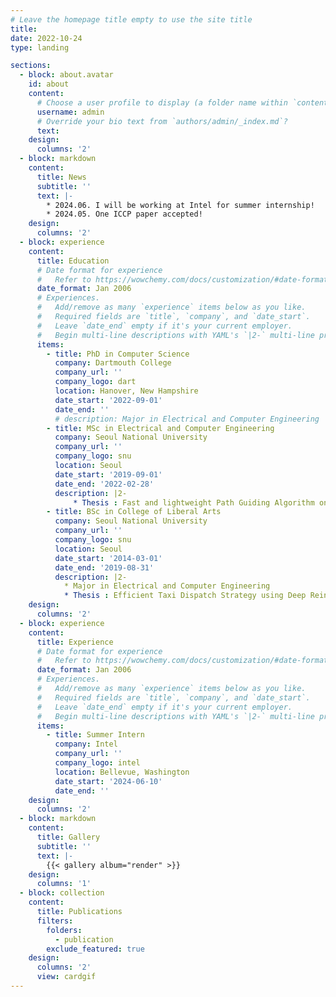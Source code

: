 ```yaml
---
# Leave the homepage title empty to use the site title
title:
date: 2022-10-24
type: landing

sections:
  - block: about.avatar
    id: about
    content:
      # Choose a user profile to display (a folder name within `content/authors/`)
      username: admin
      # Override your bio text from `authors/admin/_index.md`?
      text:
    design:
      columns: '2'
  - block: markdown
    content:
      title: News
      subtitle: ''
      text: |-
        * 2024.06. I will be working at Intel for summer internship!
        * 2024.05. One ICCP paper accepted!
    design:
      columns: '2'
  - block: experience
    content:
      title: Education
      # Date format for experience
      #   Refer to https://wowchemy.com/docs/customization/#date-format
      date_format: Jan 2006
      # Experiences.
      #   Add/remove as many `experience` items below as you like.
      #   Required fields are `title`, `company`, and `date_start`.
      #   Leave `date_end` empty if it's your current employer.
      #   Begin multi-line descriptions with YAML's `|2-` multi-line prefix.
      items:
        - title: PhD in Computer Science
          company: Dartmouth College
          company_url: ''
          company_logo: dart
          location: Hanover, New Hampshire
          date_start: '2022-09-01'
          date_end: ''
          # description: Major in Electrical and Computer Engineering
        - title: MSc in Electrical and Computer Engineering
          company: Seoul National University
          company_url: ''
          company_logo: snu
          location: Seoul
          date_start: '2019-09-01'
          date_end: '2022-02-28'
          description: |2-
              * Thesis : Fast and lightweight Path Guiding Algorithm on GPU
        - title: BSc in College of Liberal Arts
          company: Seoul National University
          company_url: ''
          company_logo: snu
          location: Seoul
          date_start: '2014-03-01'
          date_end: '2019-08-31'
          description: |2-
            * Major in Electrical and Computer Engineering
            * Thesis : Efficient Taxi Dispatch Strategy using Deep Reinforcement Learning
    design:
      columns: '2'
  - block: experience
    content:
      title: Experience
      # Date format for experience
      #   Refer to https://wowchemy.com/docs/customization/#date-format
      date_format: Jan 2006
      # Experiences.
      #   Add/remove as many `experience` items below as you like.
      #   Required fields are `title`, `company`, and `date_start`.
      #   Leave `date_end` empty if it's your current employer.
      #   Begin multi-line descriptions with YAML's `|2-` multi-line prefix.
      items:
        - title: Summer Intern
          company: Intel
          company_url: ''
          company_logo: intel
          location: Bellevue, Washington
          date_start: '2024-06-10'
          date_end: ''
    design:
      columns: '2'
  - block: markdown
    content:
      title: Gallery
      subtitle: ''
      text: |-
        {{< gallery album="render" >}}
    design:
      columns: '1'
  - block: collection
    content:
      title: Publications
      filters:
        folders:
          - publication
        exclude_featured: true
    design:
      columns: '2'
      view: cardgif
---
```

